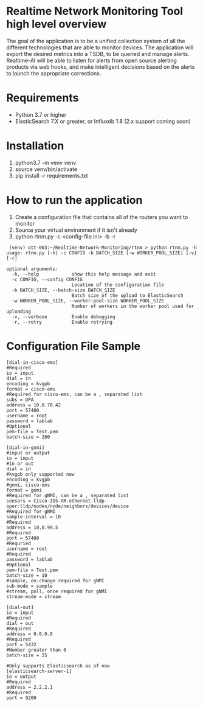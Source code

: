 # Realtime Network Monitoring Tool high level overview
The goal of the application is to be a unified collection system of all the different technologies that are able to monitor devices.  The application will export the desired metrics into a TSDB, to be queried and manage alerts. Realtime-AI will be able to listen for alerts from open source alerting products via web hooks, and make intelligent decisions based on the alerts to launch the appropriate corrections. 

# Requirements
* Python 3.7 or higher 
* ElasticSearch 7.X or greater, or Influxdb 1.8 (2.x support coming soon)

# Installation 
1. python3.7 -m venv venv 
2. source venv/bin/activate 
3. pip install -r requirements.txt 

# How to run the application 
1. Create a configuration file that contains all of the routers you want to monitor
2. Source your virtual environment if it isn't already
3. python rtnm.py -c <config-file.ini> -b <batch size> -r <Retry if router is down or goes down>
 
```
 (venv) ott-003:~/Realtime-Network-Monitoring/rtnm > python rtnm.py -h
usage: rtnm.py [-h] -c CONFIG -b BATCH_SIZE [-w WORKER_POOL_SIZE] [-v] [-r]

optional arguments:
  -h, --help            show this help message and exit
  -c CONFIG, --config CONFIG
                        Location of the configuration file
  -b BATCH_SIZE, --batch-size BATCH_SIZE
                        Batch size of the upload to ElasticSearch
  -w WORKER_POOL_SIZE, --worker-pool-size WORKER_POOL_SIZE
                        Number of workers in the worker pool used for uploading
  -v, --verbose         Enable debugging
  -r, --retry           Enable retrying
 ```

  
# Configuration File Sample 
```
[dial-in-cisco-ems]
#Required
io = input
dial = in
encoding = kvgpb
format = cisco-ems
#Required for cisco-ems, can be a , separated list
subs = DPA
address = 10.8.70.42
port = 57400
username = root
password = lablab
#Optional
pem-file = Test.pem
batch-size = 200

[dial-in-gnmi]
#input or output
io = input
#in or out
dial = in
#kvgpb only supported now 
encoding = kvgpb
#gnmi, cisco-ems
format = gnmi
#Required for gNMI, can be a , separated list
sensors = Cisco-IOS-XR-ethernet-lldp-oper:lldp/nodes/node/neighbors/devices/device
#Required for gNMI
sample-interval = 10
#Required
address = 10.8.99.5
#Required
port = 57400
#Requried 
username = root
#Required
password = lablab 
#Optional
pem-file = Test.pem 
batch-size = 10
#sample, on-change required for gNMI
sub-mode = sample 
#stream, poll, once required for gNMI
stream-mode = stream

[dial-out]
io = input
#Required
dial = out
#Required
address = 0.0.0.0 
#Required
port = 5432
#Number greater than 0
batch-size = 25

#Only supports Elasticsearch as of now
[elasticsearch-server-1] 
io = output
#Required
address = 2.2.2.1
#Required
port = 9200 

```


